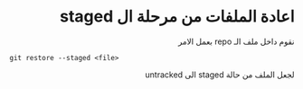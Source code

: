 <div dir=rtl>

# اعادة الملفات من مرحلة ال staged

نقوم داخل ملف الـ repo بعمل الامر <br/>

</div>

`git restore --staged <file>` <br/>

<div dir=rtl>

لجعل الملف من حالة staged الى untracked
<br/>

</div>
